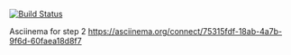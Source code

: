 [![Build Status](https://travis-ci.org/mitry1974/project-lvl1-s504.svg?branch=master)](https://travis-ci.org/mitry1974/project-lvl1-s504)

Asciinema for step 2 https://asciinema.org/connect/75315fdf-18ab-4a7b-9f6d-60faea18d8f7
